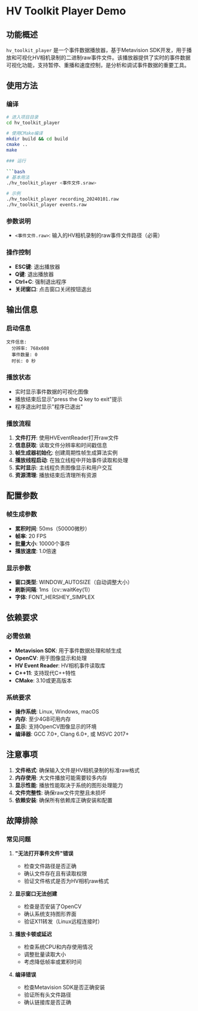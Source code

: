 # HV Toolkit Player Demo

## 功能概述

`hv_toolkit_player` 是一个事件数据播放器，基于Metavision SDK开发，用于播放和可视化HV相机录制的二进制raw事件文件。该播放器提供了实时的事件数据可视化功能，支持暂停、重播和速度控制，是分析和调试事件数据的重要工具。

## 使用方法

### 编译

```bash
# 进入项目目录
cd hv_toolkit_player

# 使用CMake编译
mkdir build && cd build
cmake ..
make

### 运行

```bash
# 基本用法
./hv_toolkit_player <事件文件.sraw>

# 示例
./hv_toolkit_player recording_20240101.raw
./hv_toolkit_player events.raw
```

### 参数说明

- `<事件文件.raw>`: 输入的HV相机录制的raw事件文件路径（必需）

### 操作控制

- **ESC键**: 退出播放器
- **Q键**: 退出播放器
- **Ctrl+C**: 强制退出程序
- **关闭窗口**: 点击窗口关闭按钮退出

## 输出信息

### 启动信息
```
文件信息:
  分辨率: 768x608
  事件数量: 0
  时长: 0 秒
```

### 播放状态
- 实时显示事件数据的可视化图像
- 播放结束后显示"press the Q key to exit"提示
- 程序退出时显示"程序已退出"

### 播放流程

1. **文件打开**: 使用HVEventReader打开raw文件
2. **信息获取**: 读取文件分辨率和时间戳信息
3. **帧生成器初始化**: 创建周期性帧生成算法实例
4. **播放线程启动**: 在独立线程中开始事件读取和处理
5. **实时显示**: 主线程负责图像显示和用户交互
6. **资源清理**: 播放结束后清理所有资源

## 配置参数

### 帧生成参数
- **累积时间**: 50ms（50000微秒）
- **帧率**: 20 FPS
- **批量大小**: 10000个事件
- **播放速度**: 1.0倍速

### 显示参数
- **窗口类型**: WINDOW_AUTOSIZE（自动调整大小）
- **刷新间隔**: 1ms（cv::waitKey(1)）
- **字体**: FONT_HERSHEY_SIMPLEX

## 依赖要求

### 必需依赖
- **Metavision SDK**: 用于事件数据处理和帧生成
- **OpenCV**: 用于图像显示和处理
- **HV Event Reader**: HV相机事件读取库
- **C++11**: 支持现代C++特性
- **CMake**: 3.10或更高版本

### 系统要求
- **操作系统**: Linux, Windows, macOS
- **内存**: 至少4GB可用内存
- **显示**: 支持OpenCV图像显示的环境
- **编译器**: GCC 7.0+, Clang 6.0+, 或 MSVC 2017+

## 注意事项

1. **文件格式**: 确保输入文件是HV相机录制的标准raw格式
2. **内存使用**: 大文件播放可能需要较多内存
3. **显示性能**: 播放性能取决于系统的图形处理能力
4. **文件完整性**: 确保raw文件完整且未损坏
5. **依赖安装**: 确保所有依赖库正确安装和配置

## 故障排除

### 常见问题

1. **"无法打开事件文件"错误**
   - 检查文件路径是否正确
   - 确认文件存在且有读取权限
   - 验证文件格式是否为HV相机raw格式

2. **显示窗口无法创建**
   - 检查是否安装了OpenCV
   - 确认系统支持图形界面
   - 验证X11转发（Linux远程连接时）

3. **播放卡顿或延迟**
   - 检查系统CPU和内存使用情况
   - 调整批量读取大小
   - 考虑降低帧率或累积时间

4. **编译错误**
   - 检查Metavision SDK是否正确安装
   - 验证所有头文件路径
   - 确认链接库是否正确
